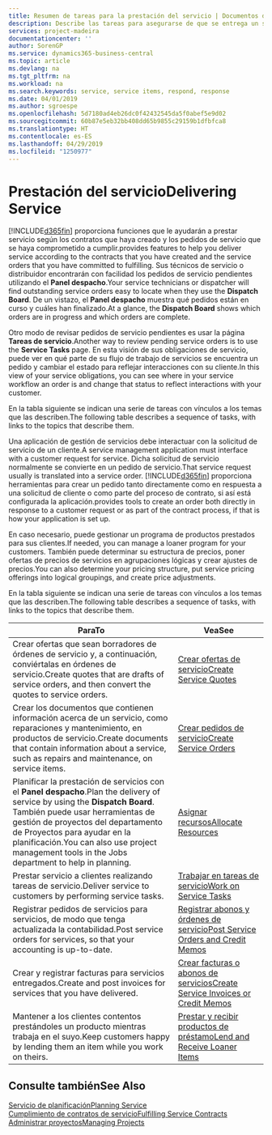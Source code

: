 ```yaml
---
title: Resumen de tareas para la prestación del servicio | Documentos de Microsoft
description: Describe las tareas para asegurarse de que se entrega un servicio de calidad y se cumplen los acuerdos con los clientes.
services: project-madeira
documentationcenter: ''
author: SorenGP
ms.service: dynamics365-business-central
ms.topic: article
ms.devlang: na
ms.tgt_pltfrm: na
ms.workload: na
ms.search.keywords: service, service items, respond, response
ms.date: 04/01/2019
ms.author: sgroespe
ms.openlocfilehash: 5d7180ad4eb26dc0f42432545da5f0abef5e9d02
ms.sourcegitcommit: 60b87e5eb32bb408dd65b9855c29159b1dfbfca8
ms.translationtype: HT
ms.contentlocale: es-ES
ms.lasthandoff: 04/29/2019
ms.locfileid: "1250977"
---
```

# <a name="delivering-service"></a><span data-ttu-id="d1843-103">Prestación del servicio</span><span class="sxs-lookup"><span data-stu-id="d1843-103">Delivering Service</span></span>
[!INCLUDE[d365fin](includes/d365fin_md.md)] <span data-ttu-id="d1843-104">proporciona funciones que le ayudarán a prestar servicio según los contratos que haya creado y los pedidos de servicio que se haya comprometido a cumplir.</span><span class="sxs-lookup"><span data-stu-id="d1843-104">provides features to help you deliver service according to the contracts that you have created and the service orders that you have committed to fulfilling.</span></span> <span data-ttu-id="d1843-105">Sus técnicos de servicio o distribuidor encontrarán con facilidad los pedidos de servicio pendientes utilizando el **Panel despacho**.</span><span class="sxs-lookup"><span data-stu-id="d1843-105">Your service technicians or dispatcher will find outstanding service orders easy to locate when they use the **Dispatch Board**.</span></span> <span data-ttu-id="d1843-106">De un vistazo, el **Panel despacho** muestra qué pedidos están en curso y cuáles han finalizado.</span><span class="sxs-lookup"><span data-stu-id="d1843-106">At a glance, the **Dispatch Board** shows which orders are in progress and which orders are complete.</span></span>  
  
<span data-ttu-id="d1843-107">Otro modo de revisar pedidos de servicio pendientes es usar la página **Tareas de servicio**.</span><span class="sxs-lookup"><span data-stu-id="d1843-107">Another way to review pending service orders is to use the **Service Tasks** page.</span></span> <span data-ttu-id="d1843-108">En esta visión de sus obligaciones de servicio, puede ver en qué parte de su flujo de trabajo de servicios se encuentra un pedido y cambiar el estado para reflejar interacciones con su cliente.</span><span class="sxs-lookup"><span data-stu-id="d1843-108">In this view of your service obligations, you can see where in your service workflow an order is and change that status to reflect interactions with your customer.</span></span>  
  
<span data-ttu-id="d1843-109">En la tabla siguiente se indican una serie de tareas con vínculos a los temas que las describen.</span><span class="sxs-lookup"><span data-stu-id="d1843-109">The following table describes a sequence of tasks, with links to the topics that describe them.</span></span>   

<span data-ttu-id="d1843-110">Una aplicación de gestión de servicios debe interactuar con la solicitud de servicio de un cliente.</span><span class="sxs-lookup"><span data-stu-id="d1843-110">A service management application must interface with a customer request for service.</span></span> <span data-ttu-id="d1843-111">Dicha solicitud de servicio normalmente se convierte en un pedido de servicio.</span><span class="sxs-lookup"><span data-stu-id="d1843-111">That service request usually is translated into a service order.</span></span> [!INCLUDE[d365fin](includes/d365fin_md.md)] <span data-ttu-id="d1843-112">proporciona herramientas para crear un pedido tanto directamente como en respuesta a una solicitud de cliente o como parte del proceso de contrato, si así está configurada la aplicación.</span><span class="sxs-lookup"><span data-stu-id="d1843-112">provides tools to create an order both directly in response to a customer request or as part of the contract process, if that is how your application is set up.</span></span>  
  
<span data-ttu-id="d1843-113">En caso necesario, puede gestionar un programa de productos prestados para sus clientes.</span><span class="sxs-lookup"><span data-stu-id="d1843-113">If needed, you can manage a loaner program for your customers.</span></span> <span data-ttu-id="d1843-114">También puede determinar su estructura de precios, poner ofertas de precios de servicios en agrupaciones lógicas y crear ajustes de precios.</span><span class="sxs-lookup"><span data-stu-id="d1843-114">You can also determine your pricing structure, put service pricing offerings into logical groupings, and create price adjustments.</span></span>  
  
<span data-ttu-id="d1843-115">En la tabla siguiente se indican una serie de tareas con vínculos a los temas que las describen.</span><span class="sxs-lookup"><span data-stu-id="d1843-115">The following table describes a sequence of tasks, with links to the topics that describe them.</span></span>   
  
|<span data-ttu-id="d1843-116">**Para**</span><span class="sxs-lookup"><span data-stu-id="d1843-116">**To**</span></span>|<span data-ttu-id="d1843-117">**Vea**</span><span class="sxs-lookup"><span data-stu-id="d1843-117">**See**</span></span>|  
|------------|-------------|  
|<span data-ttu-id="d1843-118">Crear ofertas que sean borradores de órdenes de servicio y, a continuación, conviértalas en órdenes de servicio.</span><span class="sxs-lookup"><span data-stu-id="d1843-118">Create quotes that are drafts of service orders, and then convert the quotes to service orders.</span></span>|[<span data-ttu-id="d1843-119">Crear ofertas de servicio</span><span class="sxs-lookup"><span data-stu-id="d1843-119">Create Service Quotes</span></span>](service-how-to-create-service-quotes.md)|
|<span data-ttu-id="d1843-120">Crear los documentos que contienen información acerca de un servicio, como reparaciones y mantenimiento, en productos de servicio.</span><span class="sxs-lookup"><span data-stu-id="d1843-120">Create documents that contain information about a service, such as repairs and maintenance, on service items.</span></span>|[<span data-ttu-id="d1843-121">Crear pedidos de servicio</span><span class="sxs-lookup"><span data-stu-id="d1843-121">Create Service Orders</span></span>](service-how-to-create-service-orders.md)|
|<span data-ttu-id="d1843-122">Planificar la prestación de servicios con el **Panel despacho**.</span><span class="sxs-lookup"><span data-stu-id="d1843-122">Plan the delivery of service by using the **Dispatch Board**.</span></span> <span data-ttu-id="d1843-123">También puede usar herramientas de gestión de proyectos del departamento de Proyectos para ayudar en la planificación.</span><span class="sxs-lookup"><span data-stu-id="d1843-123">You can also use project management tools in the Jobs department to help in planning.</span></span>|[<span data-ttu-id="d1843-124">Asignar recursos</span><span class="sxs-lookup"><span data-stu-id="d1843-124">Allocate Resources</span></span>](service-how-to-allocate-resources.md)|  
|<span data-ttu-id="d1843-125">Prestar servicio a clientes realizando tareas de servicio.</span><span class="sxs-lookup"><span data-stu-id="d1843-125">Deliver service to customers by performing service tasks.</span></span>|[<span data-ttu-id="d1843-126">Trabajar en tareas de servicio</span><span class="sxs-lookup"><span data-stu-id="d1843-126">Work on Service Tasks</span></span>](service-how-to-work-on-service-tasks.md)|  
|<span data-ttu-id="d1843-127">Registrar pedidos de servicios para servicios, de modo que tenga actualizada la contabilidad.</span><span class="sxs-lookup"><span data-stu-id="d1843-127">Post service orders for services, so that your accounting is up-to-date.</span></span>|[<span data-ttu-id="d1843-128">Registrar abonos y órdenes de servicio</span><span class="sxs-lookup"><span data-stu-id="d1843-128">Post Service Orders and Credit Memos</span></span>](service-how-to-post-service-orders.md)|  
|<span data-ttu-id="d1843-129">Crear y registrar facturas para servicios entregados.</span><span class="sxs-lookup"><span data-stu-id="d1843-129">Create and post invoices for services that you have delivered.</span></span>|[<span data-ttu-id="d1843-130">Crear facturas o abonos de servicios</span><span class="sxs-lookup"><span data-stu-id="d1843-130">Create Service Invoices or Credit Memos</span></span>](service-how-create-invoices.md)|  
|<span data-ttu-id="d1843-131">Mantener a los clientes contentos prestándoles un producto mientras trabaja en el suyo.</span><span class="sxs-lookup"><span data-stu-id="d1843-131">Keep customers happy by lending them an item while you work on theirs.</span></span>| [<span data-ttu-id="d1843-132">Prestar y recibir productos de préstamo</span><span class="sxs-lookup"><span data-stu-id="d1843-132">Lend and Receive Loaner Items</span></span>](service-how-to-lend-receive-loaners.md)|
  
## <a name="see-also"></a><span data-ttu-id="d1843-133">Consulte también</span><span class="sxs-lookup"><span data-stu-id="d1843-133">See Also</span></span>  
[<span data-ttu-id="d1843-134">Servicio de planificación</span><span class="sxs-lookup"><span data-stu-id="d1843-134">Planning Service</span></span>](service-plan-service.md)  
[<span data-ttu-id="d1843-135">Cumplimiento de contratos de servicio</span><span class="sxs-lookup"><span data-stu-id="d1843-135">Fulfilling Service Contracts</span></span>](service-fulfill-service-contracts.md)  
[<span data-ttu-id="d1843-136">Administrar proyectos</span><span class="sxs-lookup"><span data-stu-id="d1843-136">Managing Projects</span></span>](projects-manage-projects.md)  
